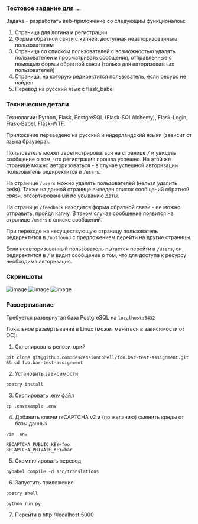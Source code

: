 

### Тестовое задание для ...
Задача - разработать веб-приложение со следующим функционалом:
1. Страница для логина и регистрации
2. Форма обратной связи с капчей, доступная неавторизованным пользователям
3. Страница со списком пользователей с возможностью удалять пользователей и просматривать сообщения, отправленные с помощью формы обратной связи (только для авторизованных пользователей)
4. Страница, на которую редиректится пользователь, если ресурс не найден
5. Перевод на русский язык с flask_babel
### Технические детали
Технологии: Python, Flask, PostgreSQL (Flask-SQLAlchemy), Flask-Login, Flask-Babel, Flask-WTF.

Приложение переведено на русский и нидерландский языки (зависит от языка браузера). 

Пользователь может зарегистрироваться на странице `/` и увидеть сообщение о том, что регистрация прошла успешно. На этой же странице можно авторизоваться - в случае успешной авторизации пользователь редиректится в `/users`. 

На странице `/users` можно удалять пользователей (нельзя удалить себя). Также на данной странице выведен список сообщений обратной связи, отсортированный по убыванию даты. 

На странице `/feedback` находится форма обратной связи - ее можно отправить, пройдя капчу. В таком случае сообщение появится на странице `/users` в списке сообщений. 

При переходе на несуществующую страницу пользователь редиректится в `/notfound` с предложением перейти на другие страницы. 

Если неавторизованный пользователь пытается перейти в `/users`, он редиректится в `/` и видит сообщение о том, что для доступа к ресурсу необходима авторизация. 

### Скриншоты
![image](https://user-images.githubusercontent.com/64037726/193897870-1f66ae1f-b521-4b98-bfc6-3bfc7a7e449d.png)
![image](https://user-images.githubusercontent.com/64037726/193898420-bea9d85e-0971-4106-8fb4-87a74abc3094.png)
![image](https://user-images.githubusercontent.com/64037726/193898767-53db9dda-42a3-4538-bde6-07858aee4822.png)


### Развертывание
Требуется развернутая база PostgreSQL на `localhost:5432`

Локальное развертывание в Linux (может меняться в зависимости от ОС):
1. Склонировать репозиторий 
```
git clone git@github.com:descensiontohell/foo.bar-test-assignment.git && cd foo.bar-test-assignment
```
2. Установить зависимости
```
poetry install
```
3. Скопировать .env файл
```
cp .envexample .env
```
4. Добавить ключи reCAPTCHA v2 и (по желанию) сменить креды  от базы данных
```
vim .env
```
```
RECAPTCHA_PUBLIC_KEY=foo
RECAPTCHA_PRIVATE_KEY=bar
```
5. Скомпилировать перевод
```
pybabel compile -d src/translations
```
6. Запустить приложение
```
poetry shell
```
```
python run.py
```
7. Перейти в http://localhost:5000


